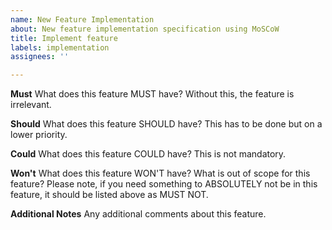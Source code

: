 ```yaml
---
name: New Feature Implementation
about: New feature implementation specification using MoSCoW
title: Implement feature
labels: implementation
assignees: ''

---
```


**Must**
What does this feature MUST have? Without this, the feature is irrelevant.

**Should**
What does this feature SHOULD have? This has to be done but on a lower priority.

**Could**
What does this feature COULD have? This is not mandatory.

**Won't**
What does this feature WON'T have? What is out of scope for this feature?
Please note, if you need something to ABSOLUTELY not be in this feature, it should be listed above as MUST NOT.

**Additional Notes**
Any additional comments about this feature.
